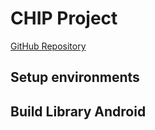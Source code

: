 # __CHIP Project__

[GitHub Repository](https://github.com/project-chip/connectedhomeip.git)

## __Setup environments__

## __Build Library Android__